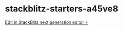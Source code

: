 # stackblitz-starters-a45ve8

[Edit in StackBlitz next generation editor ⚡️](https://stackblitz.com/~/github.com/Toaorukung/stackblitz-starters-a45ve8)